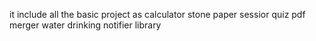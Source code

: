 it include all the  basic project as 
calculator 
stone paper sessior
quiz 
pdf merger 
water drinking notifier
library
